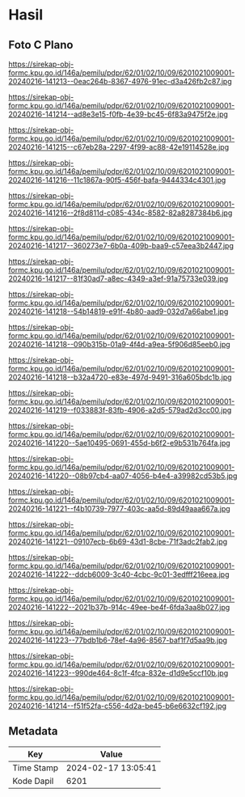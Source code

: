 # Hasil

## Foto C Plano

https://sirekap-obj-formc.kpu.go.id/146a/pemilu/pdpr/62/01/02/10/09/6201021009001-20240216-141213--0eac264b-8367-4976-91ec-d3a426fb2c87.jpg

https://sirekap-obj-formc.kpu.go.id/146a/pemilu/pdpr/62/01/02/10/09/6201021009001-20240216-141214--ad8e3e15-f0fb-4e39-bc45-6f83a9475f2e.jpg

https://sirekap-obj-formc.kpu.go.id/146a/pemilu/pdpr/62/01/02/10/09/6201021009001-20240216-141215--c67eb28a-2297-4f99-ac88-42e19114528e.jpg

https://sirekap-obj-formc.kpu.go.id/146a/pemilu/pdpr/62/01/02/10/09/6201021009001-20240216-141216--11c1867a-90f5-456f-bafa-9444334c4301.jpg

https://sirekap-obj-formc.kpu.go.id/146a/pemilu/pdpr/62/01/02/10/09/6201021009001-20240216-141216--2f8d811d-c085-434c-8582-82a8287384b6.jpg

https://sirekap-obj-formc.kpu.go.id/146a/pemilu/pdpr/62/01/02/10/09/6201021009001-20240216-141217--360273e7-6b0a-409b-baa9-c57eea3b2447.jpg

https://sirekap-obj-formc.kpu.go.id/146a/pemilu/pdpr/62/01/02/10/09/6201021009001-20240216-141217--81f30ad7-a8ec-4349-a3ef-91a75733e039.jpg

https://sirekap-obj-formc.kpu.go.id/146a/pemilu/pdpr/62/01/02/10/09/6201021009001-20240216-141218--54b14819-e91f-4b80-aad9-032d7a66abe1.jpg

https://sirekap-obj-formc.kpu.go.id/146a/pemilu/pdpr/62/01/02/10/09/6201021009001-20240216-141218--090b315b-01a9-4f4d-a9ea-5f906d85eeb0.jpg

https://sirekap-obj-formc.kpu.go.id/146a/pemilu/pdpr/62/01/02/10/09/6201021009001-20240216-141218--b32a4720-e83e-497d-9491-316a605bdc1b.jpg

https://sirekap-obj-formc.kpu.go.id/146a/pemilu/pdpr/62/01/02/10/09/6201021009001-20240216-141219--f033883f-83fb-4906-a2d5-579ad2d3cc00.jpg

https://sirekap-obj-formc.kpu.go.id/146a/pemilu/pdpr/62/01/02/10/09/6201021009001-20240216-141220--5ae10495-0691-455d-b6f2-e9b531b764fa.jpg

https://sirekap-obj-formc.kpu.go.id/146a/pemilu/pdpr/62/01/02/10/09/6201021009001-20240216-141220--08b97cb4-aa07-4056-b4e4-a39982cd53b5.jpg

https://sirekap-obj-formc.kpu.go.id/146a/pemilu/pdpr/62/01/02/10/09/6201021009001-20240216-141221--f4b10739-7977-403c-aa5d-89d49aaa667a.jpg

https://sirekap-obj-formc.kpu.go.id/146a/pemilu/pdpr/62/01/02/10/09/6201021009001-20240216-141221--09107ecb-6b69-43d1-8cbe-71f3adc2fab2.jpg

https://sirekap-obj-formc.kpu.go.id/146a/pemilu/pdpr/62/01/02/10/09/6201021009001-20240216-141222--ddcb6009-3c40-4cbc-9c01-3edfff216eea.jpg

https://sirekap-obj-formc.kpu.go.id/146a/pemilu/pdpr/62/01/02/10/09/6201021009001-20240216-141222--2021b37b-914c-49ee-be4f-6fda3aa8b027.jpg

https://sirekap-obj-formc.kpu.go.id/146a/pemilu/pdpr/62/01/02/10/09/6201021009001-20240216-141223--77bdb1b6-78ef-4a96-8567-baf1f7d5aa9b.jpg

https://sirekap-obj-formc.kpu.go.id/146a/pemilu/pdpr/62/01/02/10/09/6201021009001-20240216-141223--990de464-8c1f-4fca-832e-d1d9e5ccf10b.jpg

https://sirekap-obj-formc.kpu.go.id/146a/pemilu/pdpr/62/01/02/10/09/6201021009001-20240216-141214--f51f52fa-c556-4d2a-be45-b6e6632cf192.jpg


## Metadata

| Key        | Value               |
| ---------- | ------------------- |
| Time Stamp | 2024-02-17 13:05:41 |
| Kode Dapil | 6201                |




